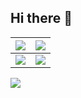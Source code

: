 ## Hi there 👋

<!--

**Here are some ideas to get you started:**

🙋‍♀️ A short introduction - what is your organization all about?
🌈 Contribution guidelines - how can the community get involved?
👩‍💻 Useful resources - where can the community find your docs? Is there anything else the community should know?
🍿 Fun facts - what does your team eat for breakfast?
🧙 Remember, you can do mighty things with the power of [Markdown](https://docs.github.com/github/writing-on-github/getting-started-with-writing-and-formatting-on-github/basic-writing-and-formatting-syntax)
-->

| ![](https://github-profile-summary-cards.vercel.app/api/cards/profile-details?username=urans&theme=github&hide_border=true) | ![](https://github-readme-streak-stats.herokuapp.com/?user=urans&hide_border=true) |
|:-------:|:-------:|
| ![](https://github-readme-stats.vercel.app/api?username=urans&count_private=true&show_icons=true&include_all_commits=true&hide=contribs&count_private=true&hide_rank=false&hide_border=true) | ![](https://github-readme-stats.vercel.app/api/top-langs?username=urans&layout=compact&langs_count=6&hide_border=true) |

<img src="https://v1.jinrishici.com/all.svg?font-size=18&spacing=4">
